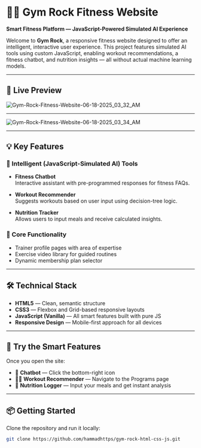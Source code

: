 # 🏋️‍♂️ Gym Rock Fitness Website

**Smart Fitness Platform — JavaScript-Powered Simulated AI Experience**

Welcome to **Gym Rock**, a responsive fitness website designed to offer an intelligent, interactive user experience. This project features simulated AI tools using custom JavaScript, enabling workout recommendations, a fitness chatbot, and nutrition insights — all without actual machine learning models.

---

## 🚀 Live Preview

![Gym-Rock-Fitness-Website-06-18-2025_03_32_AM](https://github.com/user-attachments/assets/c85f8d32-5770-4cbd-a6fc-cda918322e37)

---

![Gym-Rock-Fitness-Website-06-18-2025_03_34_AM](https://github.com/user-attachments/assets/71b16726-59ff-4a11-9850-5c1e37da21f9)

---

## 💡 Key Features

### 🧠 Intelligent (JavaScript-Simulated AI) Tools

- **Fitness Chatbot**  
  Interactive assistant with pre-programmed responses for fitness FAQs.

- **Workout Recommender**  
  Suggests workouts based on user input using decision-tree logic.

- **Nutrition Tracker**  
  Allows users to input meals and receive calculated insights.

### 🔧 Core Functionality

- Trainer profile pages with area of expertise
- Exercise video library for guided routines
- Dynamic membership plan selector

---

## 🛠️ Technical Stack

- **HTML5** — Clean, semantic structure
- **CSS3** — Flexbox and Grid-based responsive layouts
- **JavaScript (Vanilla)** — All smart features built with pure JS
- **Responsive Design** — Mobile-first approach for all devices

---

## 🧪 Try the Smart Features

Once you open the site:

- 💬 **Chatbot** — Click the bottom-right icon
- 🏃‍♂️ **Workout Recommender** — Navigate to the Programs page
- 🍎 **Nutrition Logger** — Input your meals and get instant analysis

---

## 📦 Getting Started

Clone the repository and run it locally:

```bash
git clone https://github.com/hammadhttps/gym-rock-html-css-js.git
```
